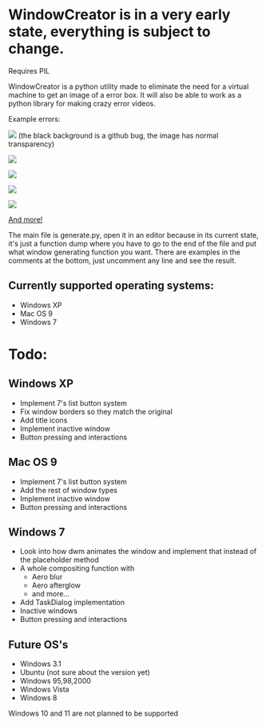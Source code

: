 # WindowCreator is in a very early state, everything is subject to change.

Requires PIL

WindowCreator is a python utility made to eliminate the need for a virtual machine to get an image of a error box. 
It will also be able to work as a python library for making crazy error videos.

Example errors:

![](https://i.imgur.com/3rkfdP8.png) (the black background is a github bug, the image has normal transparency)

![](https://i.imgur.com/WyQQpy2.png)

![](https://i.imgur.com/K9qMwwP.png)

![](https://i.imgur.com/ByOzA4c.png)

![](https://i.imgur.com/CrJ1FBg.png)

[And more!](examples.md)

The main file is generate.py, open it in an editor because in its current state, it's just a function dump where you have to go to the end of the file and put what window generating function you want. 
There are examples in the comments at the bottom, just uncomment any line and see the result.

## Currently supported operating systems:
* Windows XP
* Mac OS 9
* Windows 7

# Todo:
## Windows XP
* Implement 7's list button system
* Fix window borders so they match the original
* Add title icons
* Implement inactive window
* Button pressing and interactions
## Mac OS 9
* Implement 7's list button system
* Add the rest of window types
* Implement inactive window
* Button pressing and interactions
## Windows 7
* Look into how dwm animates the window and implement that instead of the placeholder method
* A whole compositing function with
   * Aero blur
   * Aero afterglow
   * and more...
* Add TaskDialog implementation
* Inactive windows
* Button pressing and interactions

## Future OS's
* Windows 3.1
* Ubuntu (not sure about the version yet)
* Windows 95,98,2000
* Windows Vista
* Windows 8

Windows 10 and 11 are not planned to be supported
